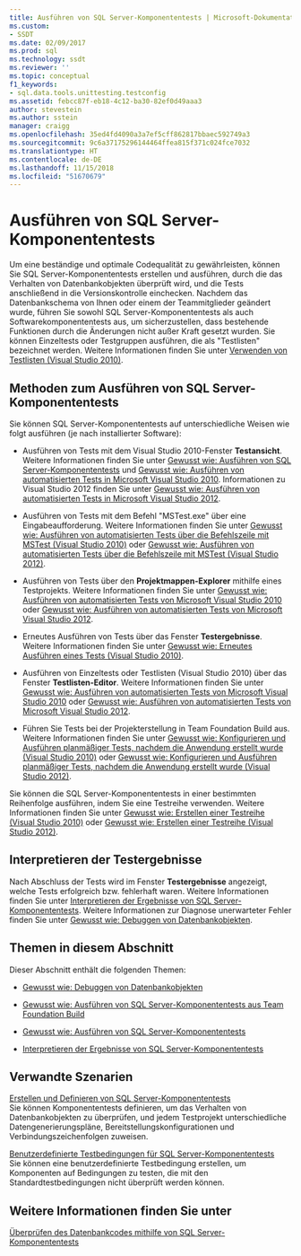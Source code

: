 ```yaml
---
title: Ausführen von SQL Server-Komponententests | Microsoft-Dokumentation
ms.custom:
- SSDT
ms.date: 02/09/2017
ms.prod: sql
ms.technology: ssdt
ms.reviewer: ''
ms.topic: conceptual
f1_keywords:
- sql.data.tools.unittesting.testconfig
ms.assetid: febcc87f-eb18-4c12-ba30-82ef0d49aaa3
author: stevestein
ms.author: sstein
manager: craigg
ms.openlocfilehash: 35ed4fd4090a3a7ef5cff862817bbaec592749a3
ms.sourcegitcommit: 9c6a37175296144464ffea815f371c024fce7032
ms.translationtype: HT
ms.contentlocale: de-DE
ms.lasthandoff: 11/15/2018
ms.locfileid: "51670679"
---
```

# <a name="running-sql-server-unit-tests"></a>Ausführen von SQL Server-Komponententests
Um eine beständige und optimale Codequalität zu gewährleisten, können Sie SQL Server-Komponententests erstellen und ausführen, durch die das Verhalten von Datenbankobjekten überprüft wird, und die Tests anschließend in die Versionskontrolle einchecken. Nachdem das Datenbankschema von Ihnen oder einem der Teammitglieder geändert wurde, führen Sie sowohl SQL Server-Komponententests als auch Softwarekomponententests aus, um sicherzustellen, dass bestehende Funktionen durch die Änderungen nicht außer Kraft gesetzt wurden. Sie können Einzeltests oder Testgruppen ausführen, die als "Testlisten" bezeichnet werden. Weitere Informationen finden Sie unter [Verwenden von Testlisten (Visual Studio 2010)](https://msdn.microsoft.com/library/ms182461(VS.100).aspx).  
  
## <a name="ways-to-run-sql-server-unit-tests"></a>Methoden zum Ausführen von SQL Server-Komponententests  
Sie können SQL Server-Komponententests auf unterschiedliche Weisen wie folgt ausführen (je nach installierter Software):  
  
-   Ausführen von Tests mit dem Visual Studio 2010-Fenster **Testansicht**. Weitere Informationen finden Sie unter [Gewusst wie: Ausführen von SQL Server-Komponententests](../ssdt/how-to-run-sql-server-unit-tests.md) und [Gewusst wie: Ausführen von automatisierten Tests in Microsoft Visual Studio 2010](https://msdn.microsoft.com/library/ms182470(VS.100).aspx). Informationen zu Visual Studio 2012 finden Sie unter [Gewusst wie: Ausführen von automatisierten Tests in Microsoft Visual Studio 2012](https://msdn.microsoft.com/library/ms182470.aspx).  
  
-   Ausführen von Tests mit dem Befehl "MSTest.exe" über eine Eingabeaufforderung. Weitere Informationen finden Sie unter [Gewusst wie: Ausführen von automatisierten Tests über die Befehlszeile mit MSTest (Visual Studio 2010)](https://msdn.microsoft.com/library/ms182487(VS.100).aspx) oder [Gewusst wie: Ausführen von automatisierten Tests über die Befehlszeile mit MSTest (Visual Studio 2012)](https://msdn.microsoft.com/library/ms182487.aspx).  
  
-   Ausführen von Tests über den **Projektmappen-Explorer** mithilfe eines Testprojekts. Weitere Informationen finden Sie unter [Gewusst wie: Ausführen von automatisierten Tests von Microsoft Visual Studio 2010](https://msdn.microsoft.com/library/ms182470(VS.100).aspx) oder [Gewusst wie: Ausführen von automatisierten Tests von Microsoft Visual Studio 2012](https://msdn.microsoft.com/library/ms182470.aspx).  
  
-   Erneutes Ausführen von Tests über das Fenster **Testergebnisse**. Weitere Informationen finden Sie unter [Gewusst wie: Erneutes Ausführen eines Tests (Visual Studio 2010)](https://msdn.microsoft.com/library/ms182472(VS.100).aspx).  
  
-   Ausführen von Einzeltests oder Testlisten (Visual Studio 2010) über das Fenster **Testlisten-Editor**. Weitere Informationen finden Sie unter [Gewusst wie: Ausführen von automatisierten Tests von Microsoft Visual Studio 2010](https://msdn.microsoft.com/library/ms182470(VS.100).aspx) oder [Gewusst wie: Ausführen von automatisierten Tests von Microsoft Visual Studio 2012](https://msdn.microsoft.com/library/ms182470.aspx).  
  
-   Führen Sie Tests bei der Projekterstellung in Team Foundation Build aus. Weitere Informationen finden Sie unter [Gewusst wie: Konfigurieren und Ausführen planmäßiger Tests, nachdem die Anwendung erstellt wurde (Visual Studio 2010)](https://msdn.microsoft.com/library/ms182465(VS.100).aspx) oder [Gewusst wie: Konfigurieren und Ausführen planmäßiger Tests, nachdem die Anwendung erstellt wurde (Visual Studio 2012)](https://msdn.microsoft.com/library/ms182465.aspx).  
  
Sie können die SQL Server-Komponententests in einer bestimmten Reihenfolge ausführen, indem Sie eine Testreihe verwenden. Weitere Informationen finden Sie unter [Gewusst wie: Erstellen einer Testreihe (Visual Studio 2010)](https://msdn.microsoft.com/library/ms182631(VS.100).aspx) oder [Gewusst wie: Erstellen einer Testreihe (Visual Studio 2012)](https://msdn.microsoft.com/library/ms182631.aspx).  
  
## <a name="interpreting-tests-results"></a>Interpretieren der Testergebnisse  
Nach Abschluss der Tests wird im Fenster **Testergebnisse** angezeigt, welche Tests erfolgreich bzw. fehlerhaft waren. Weitere Informationen finden Sie unter [Interpretieren der Ergebnisse von SQL Server-Komponententests](../ssdt/interpreting-sql-server-unit-test-results.md). Weitere Informationen zur Diagnose unerwarteter Fehler finden Sie unter [Gewusst wie: Debuggen von Datenbankobjekten](../ssdt/how-to-debug-database-objects.md).  
  
## <a name="topics-in-this-section"></a>Themen in diesem Abschnitt  
Dieser Abschnitt enthält die folgenden Themen:  
  
-   [Gewusst wie: Debuggen von Datenbankobjekten](../ssdt/how-to-debug-database-objects.md)  
  
-   [Gewusst wie: Ausführen von SQL Server-Komponententests aus Team Foundation Build](../ssdt/how-to-run-sql-server-unit-tests-from-team-foundation-build.md)  
  
-   [Gewusst wie: Ausführen von SQL Server-Komponententests](../ssdt/how-to-run-sql-server-unit-tests.md)  
  
-   [Interpretieren der Ergebnisse von SQL Server-Komponententests](../ssdt/interpreting-sql-server-unit-test-results.md)  
  
## <a name="related-scenarios"></a>Verwandte Szenarien  
[Erstellen und Definieren von SQL Server-Komponententests](../ssdt/creating-and-defining-sql-server-unit-tests.md)  
Sie können Komponententests definieren, um das Verhalten von Datenbankobjekten zu überprüfen, und jedem Testprojekt unterschiedliche Datengenerierungspläne, Bereitstellungskonfigurationen und Verbindungszeichenfolgen zuweisen.  
  
[Benutzerdefinierte Testbedingungen für SQL Server-Komponententests](../ssdt/custom-test-conditions-for-sql-server-unit-tests.md)  
Sie können eine benutzerdefinierte Testbedingung erstellen, um Komponenten auf Bedingungen zu testen, die mit den Standardtestbedingungen nicht überprüft werden können.  
  
## <a name="see-also"></a>Weitere Informationen finden Sie unter  
[Überprüfen des Datenbankcodes mithilfe von SQL Server-Komponententests](../ssdt/verifying-database-code-by-using-sql-server-unit-tests.md)  
  
